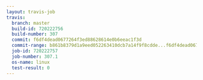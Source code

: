 ```yaml
---
layout: travis-job
travis:
  branch: master
  build-id: 720222756
  build-number: 307
  commit: f6df4dead0677264f3ed88628614e0b6eeac1f3d
  commit-range: b861b8379d1a9eed052263410dcb7a14f9f8cdde...f6df4dead0677264f3ed88628614e0b6eeac1f3d
  job-id: 720222757
  job-number: 307.1
  os-name: linux
  test-result: 0
---
```

